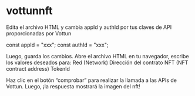 # vottunnft

Edita el archivo HTML y cambia appId y authId por tus claves de API proporcionadas por Vottun

const appId = "xxx";
const authId = "xxx";



Luego, guarda los cambios. Abre el archivo HTML en tu navegador, escribe los valores deseados para:
Red (Network)
Dirección del contrato NFT (NFT contract address)
TokenId

Haz clic en el botón “comprobar” para realizar la llamada a las APIs de Vottun. Luego, ¡la respuesta mostrará la imagen del nft!
